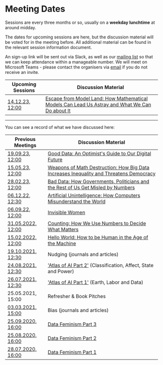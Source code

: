 # Meeting Dates

Sessions are every three months or so, usually on a **weekday lunchtime** at around midday.

The dates for upcoming sessions are here, but the discussion material will be voted for in the meeting before. All additional material can be found in the relevant session information document.

An sign-up link will be sent out via Slack, as well as our [mailing list](https://xgovdataethics.substack.com/) so that we can keep attendance within a manageable number. We will meet on Microsoft Teams - please contact the organisers via [email](mailto:xgov-data-ethics@proton.me) if you do not receive an invite.

| Upcoming Sessions                                        | Discussion Material                   |
|----------------------------------------------------------|---------------------------------------|
| [14.12.23, 12:00](./Sessions/2023/12-23-session.md) | [Escape from Model Land: How Mathematical Models Can Lead Us Astray and What We Can Do about It](https://www.ericathompson.co.uk/books/) |
--------------

You can see a record of what we have discussed here:

| Previous Meetings | Discussion Material |
|-------------------|---------------------|
| [19.09.23, 12:00](./Sessions/2023/09-23-session.md) | [Good Data: An Optimist's Guide to Our Digital Future](https://gooddataguide.com/) |
| [15.05.23, 12:00](./Sessions/2023/05-23-session.md) | [Weapons of Math Destruction: How Big Data Increases Inequality and Threatens Democracy](https://mathbabe.org/) |
| [28.02.23, 12:00](./Sessions/2023/02-23-session.md) | [Bad Data: How Governments, Politicians and the Rest of Us Get Misled by Numbers](https://www.hachette.co.uk/titles/georgina-sturge/bad-data/9780349128603/) |
| [06.12.22, 12:30](./Sessions/2022/12-22-session.md) | [Artificial Unintelligence: How Computers Misunderstand the World](https://meredithbroussard.com/books/) |
| [06.09.22, 12:00](./Sessions/2022/09-22-session.md) | [Invisible Women](https://carolinecriadoperez.com/book/invisible-women/) |
| [31.05.2022, 12:00](./Sessions/2022/05-22-session.md) | [Counting: How We Use Numbers to Decide What Matters](https://www.goodreads.com/book/show/50489326-counting) |
| [15.02.2022, 12:00](./Sessions/2022/02-22-session.md) | [Hello World: How to be Human in the Age of the Machine](https://hannahfry.co.uk/book/hello-world/) |
| [19.10.2021, 12:30](./Sessions/2021/10-21-session.md)  | Nudging (journals and articles) |
| [24.08.2021, 12:30](./Sessions/2021/08-21-session.md)   | ['Atlas of AI Part 2'](https://www.katecrawford.net/index.html) (Classification, Affect, State and Power) |
| [26.07.2021, 12:30](./Sessions/2021/07-21-session.md)   | ['Atlas of AI Part 1'](https://www.katecrawford.net/index.html) (Earth, Labor and Data) |
| 25.05.2021, 15:00   | Refresher & Book Pitches|
| [03.03.2021, 15:00](./Sessions/2021/03-21-session.md)   | Bias (journals and articles) |
| [25.09.2020, 16:00](./Sessions/2020/09-20-session.md)   | [Data Feminism Part 3](https://mitpress.mit.edu/books/data-feminism) |
| [25.08.2020, 16:00](./Sessions/2020/08-20-session.md)   | [Data Feminism Part 2](https://mitpress.mit.edu/books/data-feminism) |
| [28.07.2020, 16:00](./Sessions/2020/07-20-session.md)   | [Data Feminism Part 1](https://mitpress.mit.edu/books/data-feminism) |
